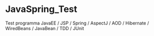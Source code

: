 JavaSpring_Test
===============

Test programma JavaEE / JSP / Spring / AspectJ / AOD / Hibernate / WiredBeans / JavaBean / TDD / JUnit
